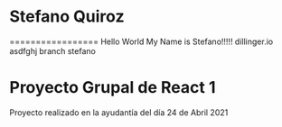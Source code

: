 # Stefano Quiroz
=================
Hello World My Name is Stefano!!!!!
dillinger.io
asdfghj
branch stefano
# Proyecto Grupal de React 1

Proyecto realizado en la ayudantía del día 24 de Abril 2021
